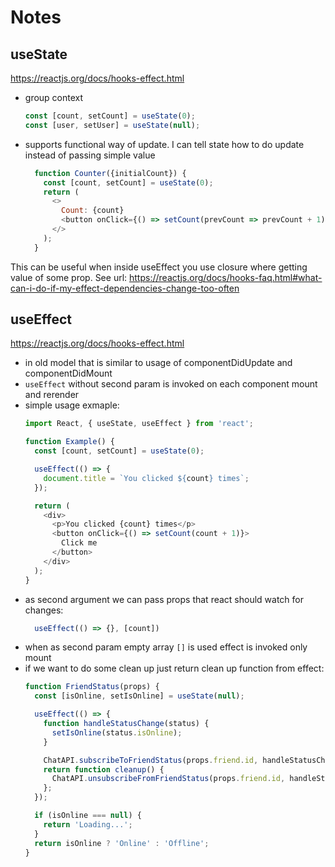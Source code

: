 
# Notes

## useState
https://reactjs.org/docs/hooks-effect.html

- group context
  ```javascript
  const [count, setCount] = useState(0);
  const [user, setUser] = useState(null);

  ```
- supports functional way of update. I can tell state how to do update instead of passing simple value
  ```javascript
    function Counter({initialCount}) {
      const [count, setCount] = useState(0);
      return (
        <>
          Count: {count}
          <button onClick={() => setCount(prevCount => prevCount + 1)}>-</button>
        </>
      );
    }
  ```
This can be useful when inside useEffect you use closure where getting value of some prop. See url: https://reactjs.org/docs/hooks-faq.html#what-can-i-do-if-my-effect-dependencies-change-too-often


## useEffect
https://reactjs.org/docs/hooks-effect.html

- in old model that is similar to usage of componentDidUpdate and componentDidMount
- `useEffect` without second param is invoked on each component mount and rerender  
- simple usage exmaple:
    ```javascript
    import React, { useState, useEffect } from 'react';

    function Example() {
      const [count, setCount] = useState(0);

      useEffect(() => {
        document.title = `You clicked ${count} times`;
      });

      return (
        <div>
          <p>You clicked {count} times</p>
          <button onClick={() => setCount(count + 1)}>
            Click me
          </button>
        </div>
      );
    }
  ```
- as second argument we can pass props that react should watch for changes:
  ```javascript
    useEffect(() => {}, [count])
  ```
- when as second param empty array `[]` is used effect is invoked only mount
- if we want to do some clean up just return clean up function from effect:
  ```javascript
  function FriendStatus(props) {
    const [isOnline, setIsOnline] = useState(null);

    useEffect(() => {
      function handleStatusChange(status) {
        setIsOnline(status.isOnline);
      }

      ChatAPI.subscribeToFriendStatus(props.friend.id, handleStatusChange);
      return function cleanup() {
        ChatAPI.unsubscribeFromFriendStatus(props.friend.id, handleStatusChange);
      };
    });

    if (isOnline === null) {
      return 'Loading...';
    }
    return isOnline ? 'Online' : 'Offline';
  }
  ```
